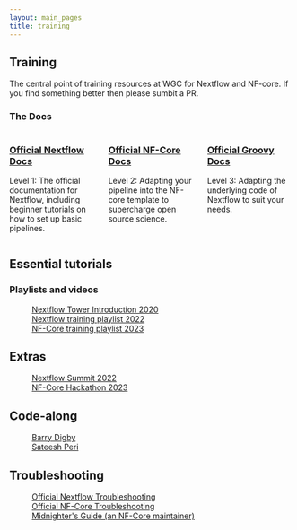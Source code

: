 ```yaml
---
layout: main_pages
title: training
---
```


<style>
.column {
  float: left;
  width: 30%;
}
.columnG {
  float: left;
  width: 5%;
}

/* Clear floats after the columns */
.row:after {
  content: "";
  display: table;
  clear: both;
}

.image {
    padding: 10px;
}

@media screen and (max-width: 600px) {
  .column {
    width: 100%;
  }
}
</style>

## Training

The central point of training resources at WGC for Nextflow and NF-core. If you find something better then please sumbit a PR.

### The Docs

<div class="row">
    <div class="column">
        <h3><a href="https://www.nextflow.io/blog/2023/learn-nextflow-in-2023.html" class="black-text">Official Nextflow Docs</a></h3>
        <p> Level 1: The official documentation for Nextflow, including beginner tutorials on how to set up basic pipelines. </p>
    </div>
    <div class="columnG"><p></p></div>
    <div class="column">
        <h3><a href="https://nf-co.re/docs" class="black-text">Official NF-Core Docs</a></h3>
        <p> Level 2: Adapting your pipeline into the NF-core template to supercharge open source science. </p>
    </div>
    <div class="columnG"><p></p></div>
    <div class="column">
        <h3><a href="https://docs.groovy-lang.org/next/html/documentation/" class="black-text">Official Groovy Docs</a></h3>
        <p> Level 3: Adapting the underlying code of Nextflow to suit your needs. </p>
    </div>
</div>

<div class="row">
    <h2>Essential tutorials</h2>
    <div>
        <h3>Playlists and videos</h3>
        <div>
            <dl>
                <dd><a href="https://www.youtube.com/watch?v=P7LUtBFzSww" class="black-text">Nextflow Tower Introduction 2020</a></dd>
                <dd><a href="https://www.youtube.com/playlist?list=PLPZ8WHdZGxmUVZRUfua8CsjuhjZ96t62R" class="black-text">Nextflow training playlist 2022</a></dd>
                <dd><a href="https://www.youtube.com/playlist?list=PL3xpfTVZLcNhoWxHR0CS-7xzu5eRT8uHo" class="black-text">NF-Core training playlist 2023</a></dd>
            </dl>
        </div>
    </div>
    <h2>Extras</h2>
    <div>
        <dl>
            <dd><a href="https://www.youtube.com/playlist?list=PLPZ8WHdZGxmUdAJlHowo7zL2pN3x97d32" class="black-text">Nextflow Summit 2022</a></dd>
            <dd><a href="https://www.youtube.com/playlist?list=PL3xpfTVZLcNhfyF_QJIfSslnxRCU817yc" class="black-text">NF-Core Hackathon 2023</a></dd>
        </dl>
    </div>
    <h2>Code-along</h2>
    <div>
        <dl>
            <dd><a href="https://barrydigby.github.io/Introduction/Nextflow" class="black-text">Barry Digby</a></dd>
            <dd><a href="https://sateeshperi.github.io/nextflow_varcal/nextflow/" class="black-text">Sateesh Peri</a></dd>
        </dl>
    </div>
    <h2>Troubleshooting</h2>
    <div>
        <dl>
            <dd><a href="https://training.nextflow.io/basic_training/debugging/" class="black-text">Official Nextflow Troubleshooting</a></dd>
            <dd><a href="https://nf-co.re/usage/troubleshooting" class="black-text">Official NF-Core Troubleshooting</a></dd>
            <dd><a href="https://midnighter.github.io/nextflow-gotchas/" class="black-text">Midnighter's Guide (an NF-Core maintainer)</a></dd>
        </dl>
    </div>
</div>